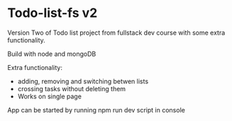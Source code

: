 # Todo-list-fs v2
Version Two of Todo list project from fullstack dev course with some extra functionality. 

Build with node and mongoDB

Extra functionality: 
- adding, removing and switching betwen lists
- crossing tasks without deleting them
- Works on single page





App can be started by running npm run dev script in console
